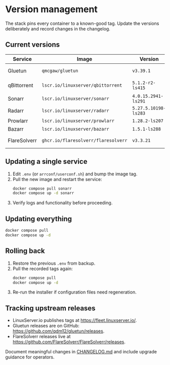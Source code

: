 # Version management

The stack pins every container to a known-good tag. Update the versions deliberately and record changes in the changelog.

## Current versions

| Service      | Image                                             | Version              | Notes                |
| ------------ | ------------------------------------------------- | -------------------- | -------------------- |
| Gluetun      | `qmcgaw/gluetun`                                  | `v3.39.1`            | ProtonVPN OpenVPN    |
| qBittorrent  | `lscr.io/linuxserver/qbittorrent`                 | `5.1.2-r2-ls415`     | Vuetorrent-ready     |
| Sonarr       | `lscr.io/linuxserver/sonarr`                      | `4.0.15.2941-ls291`  | v4 branch            |
| Radarr       | `lscr.io/linuxserver/radarr`                      | `5.27.5.10198-ls283` | v5 stable            |
| Prowlarr     | `lscr.io/linuxserver/prowlarr`                    | `1.28.2-ls207`       | Stable               |
| Bazarr       | `lscr.io/linuxserver/bazarr`                      | `1.5.1-ls288`        | Stable               |
| FlareSolverr | `ghcr.io/flaresolverr/flaresolverr`               | `v3.3.21`            | Challenge solver     |

## Updating a single service

1. Edit `.env` (or `arrconf/userconf.sh`) and bump the image tag.
2. Pull the new image and restart the service:
   ```bash
   docker compose pull sonarr
   docker compose up -d sonarr
   ```
3. Verify logs and functionality before proceeding.

## Updating everything
```bash
docker compose pull
docker compose up -d
```

## Rolling back
1. Restore the previous `.env` from backup.
2. Pull the recorded tags again:
   ```bash
   docker compose pull
   docker compose up -d
   ```
3. Re-run the installer if configuration files need regeneration.

## Tracking upstream releases
- LinuxServer.io publishes tags at https://fleet.linuxserver.io/.
- Gluetun releases are on GitHub: https://github.com/qdm12/gluetun/releases.
- FlareSolverr releases live at https://github.com/FlareSolverr/FlareSolverr/releases.

Document meaningful changes in [CHANGELOG.md](../CHANGELOG.md) and include upgrade guidance for operators.
